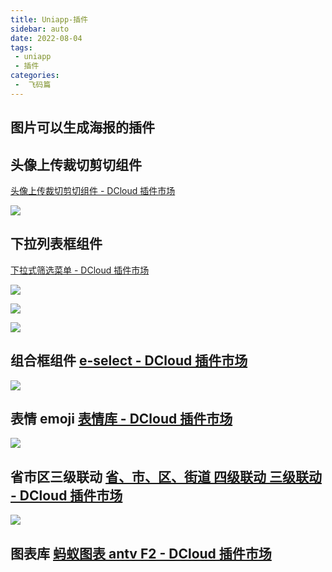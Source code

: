```yaml
---
title: Uniapp-插件
sidebar: auto
date: 2022-08-04
tags:
 - uniapp
 - 插件
categories:
 -  飞码篇
---
```


## 图片可以生成海报的插件

## 头像上传裁切剪切组件 

[头像上传裁切剪切组件 - DCloud 插件市场](https://ext.dcloud.net.cn/plugin?id=5784)

![](https://img-cdn-aliyun.dcloud.net.cn/stream/plugin_screens/okingtz-cropper_2.png?image_process=quality,q_70/format,webp&v=1627965184)

## 下拉列表框组件

[下拉式筛选菜单 - DCloud 插件市场](https://ext.dcloud.net.cn/plugin?id=1078)

![](https://s1.ax1x.com/2022/07/16/j5mo3d.png)





![](https://img-cdn-aliyun.dcloud.net.cn/stream/plugin_screens/5e61b730-1a6a-11ea-830c-af84fb64d6cb_3.PNG?image_process=quality,q_70/format,webp&v=1575885916)

![](https://img-cdn-aliyun.dcloud.net.cn/stream/plugin_screens/5e61b730-1a6a-11ea-830c-af84fb64d6cb_1.PNG?image_process=quality,q_70/format,webp&v=1575885905)





## 组合框组件    [e-select - DCloud 插件市场](https://ext.dcloud.net.cn/plugin?id=8347)



![](https://img-cdn-aliyun.dcloud.net.cn/stream/plugin_screens/b94eae30-dcd7-11ec-aee5-8ff90c6a3a3f_0.png?image_process=quality,q_70/format,webp&v=1653558039)

## 表情 emoji   [表情库 - DCloud 插件市场](https://ext.dcloud.net.cn/plugin?id=792)



![](https://img-cdn-aliyun.dcloud.net.cn/stream/plugin_screens/ca636760-dc33-11e9-8073-5bd9864f5cb1_0.png?image_process=quality,q_70/format,webp&v=1569045672)





## 省市区三级联动  [省、市、区、街道 四级联动 三级联动 - DCloud 插件市场](https://ext.dcloud.net.cn/plugin?id=1301)



![](https://img-cdn-aliyun.dcloud.net.cn/stream/plugin_screens/f4e59af0-4ff5-11ea-ab7c-a1dde4445e22_0.png?image_process=quality,q_70/format,webp&v=1581773141)





## 图表库 [蚂蚁图表 antv F2 - DCloud 插件市场](https://ext.dcloud.net.cn/plugin?id=4613)



